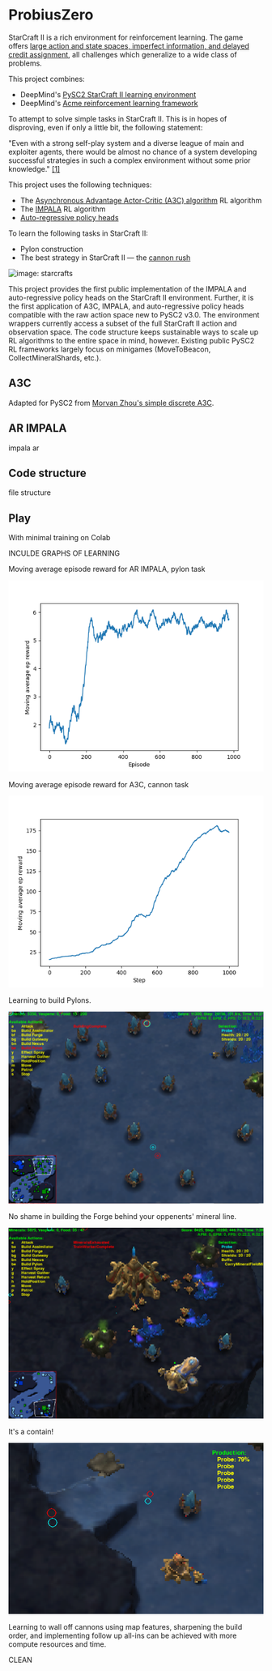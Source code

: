 # ProbiusZero

StarCraft II is a rich environment for reinforcement learning. The game offers [large action and state spaces, imperfect information, and delayed credit assignment](https://arxiv.org/abs/1708.04782), all challenges which generalize to a wide class of problems.

This project combines:
* DeepMind's [PySC2 StarCraft II learning environment](https://github.com/deepmind/pysc2)
* DeepMind's [Acme reinforcement learning framework](https://github.com/deepmind/acme)

To attempt to solve simple tasks in StarCraft II. This is in hopes of disproving, even if only a little bit, the following statement:

"Even with a strong self-play system and a diverse league of main and exploiter agents, there would be almost no chance of a system developing successful strategies in such a complex environment without some prior knowledge." [\[1\]](https://deepmind.com/blog/article/AlphaStar-Grandmaster-level-in-StarCraft-II-using-multi-agent-reinforcement-learning)

This project uses the following techniques:

* The [Asynchronous Advantage Actor-Critic (A3C) algorithm](https://arxiv.org/abs/1602.01783) RL algorithm
* The [IMPALA](https://arxiv.org/abs/1802.01561) RL algorithm
* [Auto-regressive policy heads](https://arxiv.org/abs/1903.11524)

To learn the following tasks in StarCraft II:

* Pylon construction
* The best strategy in StarCraft II &mdash; the [cannon rush](https://liquipedia.net/starcraft2/Photon_Cannon_Rush)

![image: starcrafts](https://media.giphy.com/media/1r2wBGvOQjBu0/giphy.gif)

This project provides the first public implementation of the IMPALA and auto-regressive policy heads on the StarCraft II environment. Further, it is the first application of A3C, IMPALA, and auto-regressive policy heads compatible with the raw action space new to PySC2 v3.0. The environment wrappers currently access a subset of the full StarCraft II action and observation space. The code structure keeps sustainable ways to scale up RL algorithms to the entire space in mind, however. Existing public PySC2 RL frameworks largely focus on minigames (MoveToBeacon, CollectMineralShards, etc.).

## A3C

Adapted for PySC2 from [Morvan Zhou's simple discrete A3C](https://github.com/MorvanZhou/pytorch-A3C).


## AR IMPALA

impala ar



## Code structure

file structure


## Play





With minimal training on Colab

INCULDE GRAPHS OF LEARNING



<!-- With minimal training, the smart agent is able to improve its resources lost balance over the game compared to a random agent. However, it is easy for the agent to get stuck repeating the same action over and over. I chose a low discount factor to prevent initial invalid actions (such as building a Forge before building a Pylon) from dominating. -->


Moving average episode reward for AR IMPALA, pylon task

![](play/ar_impala_moving_avg.png)

Moving average episode reward for A3C, cannon task

![](play/a3c_moving_avg.png)


Learning to build Pylons.

![](play/pylons.png)

No shame in building the Forge behind your oppenents' mineral line.

![](play/forge.png)

It's a contain!

![](play/ramp.png)

Learning to wall off cannons using map features, sharpening the build order, and implementing follow up all-ins can be achieved with more compute resources and time.



CLEAN 


<!-- This project melds the DeepMind [PySC2 StarCraft II learning environment](https://github.com/deepmind/pysc2), DeepMind's [Asynchronous Advantage Actor-Critic (A3C) algorithm](https://arxiv.org/abs/1602.01783), OpenAI [Gym](https://gym.openai.com/), and the best strategy in StarCraft II &mdash; the [cannon rush](https://liquipedia.net/starcraft2/Photon_Cannon_Rush).

![image: starcrafts](https://media.giphy.com/media/1r2wBGvOQjBu0/giphy.gif)

## Overview

StarCraft II is a rich environment for reinforcement learning. The game offers [large action and state spaces, imperfect information, and delayed credit assignment](https://arxiv.org/abs/1708.04782), all challenges which generalize to a wide class of problems. I focus on one StarCraft II strategy requiring a subset of StarCraft II's full action space, the Protoss cannon rush.

I train an agent limited to building units and structures in a standard photon cannon rush build order. The agent learns by employing a discrete A3C algorithm playing against a similar agent performing random actions. This implementation makes the following public contributions to previous work:

1. The first OpenAI Gym environment compatible with PySC2 v3.0.

2. The first application of A3C to raw actions and observations on a subset of the full StarCraft II game. Existing public A3C implementations with PySC2 largely focus on minigames (MoveToBeacon, CollectMineralShards, etc.).

Project structure and brief functionality follows. `cannon_rusher.py` specifies training hyperparameters, and calls the `a3c` package to create the network and workers. Each worker creates two agents for each epsisode in the `cheese_gym` environment to play the game. Replays and plots after training are stored in the `results` directory.

```
.
├── a3c/
│   ├── __init__.py
│   ├── a3c.py               # Network and worker class for A3C.
│   ├── shared_adam.py       # Shared Adam optimizer for workers.
│   └── utils.py             # A3C utilities.
├── cheese-gym/
│   ├── cheese_gym/
│   │   ├── envs/
│   │   │   ├── __init__.py
│   │   │   └── sc2_game.py  # OpenAI Gym environment for PySC2.
│   │   └── __init__.py
│   └── setup.py
├── play/                    # Replays and reward plot.
│   ├── game_0.SC2Replay
│   ├── game_1.SC2Replay
│   └── reward.png
├── LICENSE
├── README.md
└── cannon_rusher.py         # Master function for training.
```

#### Dependencies

* PySC2 v3.0
* PyTorch v1.2
* Gym v0.14.0
* numpy
* matplotlib

## Custom PySC2 Gym environment

I learned basic PySC2 usage and adapted many functions from [Steven Brown's PySC2 tutorials](https://github.com/skjb/pysc2-tutorial)

Agents are limited to a few general actions.

* Do nothing (no_op).
* Build a probe.
* Send an idle probe back to mining.
* Build a Pylon in a sector of the map.
* Build a Forge in a sector of the map.
* Build a Photon Cannon in a sector of the map.

The map (Simple64) has dimension 64. I subdivide the map into sectors. When a build action is issued, the environment generates a random x and y position within the map sector. The action space includes a build action for every structure in every map sector.

I increase the step multiplier to 64 to speed up training. Each step, I transform the PySC2 observation returned from the PySC2Env step function into a state to return to each worker network. This smaller state space specifies:

* Allied Nexus spawn location.
* Allied Nexus alive.
* Enemy Nexus alive.
* Allied Probe count.
* Allied Pylon count.
* Allied Forge count.
* Allied Photon Cannon count.
* Enemy Probe count.
* Enemy Pylon count.
* Enemy Forge count.
* Enemy Photon Cannon count.

Each step, the reward is defined as the change in the resources lost balance between the two agents. A positive reward is returned if the resources lost balance changed in favor of the smart agent in the last step (that is, the agent destroyed more value in units and structures than it lost in the last step). While this reward definition may not lead to higher winrates when compared to a sparse reward of +1 win, -1 loss, it allows for faster initial training.

Install the environment by running `pip install -e .` from within the `cheese-gym` directory.

## A3C

I adapted [Morvan Zhou's excellent simple discrete A3C implementation](https://github.com/MorvanZhou/pytorch-A3C) for PySC2.

The main function creates a global network and starts as many workers as there are CPUs. Each worker uses a simple network of four linear feedforward layers. This training used user-tunable values of

* `GAMMA = .1  # Discount factor.`
* `LEARNING_RATE = .001`

Each worker creates its own PySC2Env, and recommends an action to the smart agent based on its local network. It chooses a random action for the second agent. Every user defined `UPDATE_GLOBAL_ITER`, all workers update the global network parameters.

Arthur Juliani's more detailed explanation of A3C can be found [here](https://medium.com/emergent-future/simple-reinforcement-learning-with-tensorflow-part-8-asynchronous-actor-critic-agents-a3c-c88f72a5e9f2).

## Play

With minimal training, the smart agent is able to improve its resources lost balance over the game compared to a random agent. However, it is easy for the agent to get stuck repeating the same action over and over. I chose a low discount factor to prevent initial invalid actions (such as building a Forge before building a Pylon) from dominating.

Moving average episode reward over 400 episodes.

![](play/reward.png)

Learning to build Pylons.

![](play/pylons.png)

No shame in building the Forge behind your oppenents' mineral line.

![](play/forge.png)

It's a contain!

![](play/ramp.png)

Learning to wall off cannons using map features, sharpening the build order, and implementing follow up all-ins can be achieved with more compute resources and time.
 -->
